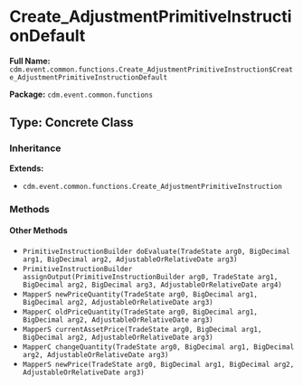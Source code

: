 # Create_AdjustmentPrimitiveInstructionDefault

**Full Name:** `cdm.event.common.functions.Create_AdjustmentPrimitiveInstruction$Create_AdjustmentPrimitiveInstructionDefault`

**Package:** `cdm.event.common.functions`

## Type: Concrete Class

### Inheritance

**Extends:**
- `cdm.event.common.functions.Create_AdjustmentPrimitiveInstruction`

### Methods

#### Other Methods

- `PrimitiveInstructionBuilder doEvaluate(TradeState arg0, BigDecimal arg1, BigDecimal arg2, AdjustableOrRelativeDate arg3)`
- `PrimitiveInstructionBuilder assignOutput(PrimitiveInstructionBuilder arg0, TradeState arg1, BigDecimal arg2, BigDecimal arg3, AdjustableOrRelativeDate arg4)`
- `MapperS newPriceQuantity(TradeState arg0, BigDecimal arg1, BigDecimal arg2, AdjustableOrRelativeDate arg3)`
- `MapperC oldPriceQuantity(TradeState arg0, BigDecimal arg1, BigDecimal arg2, AdjustableOrRelativeDate arg3)`
- `MapperS currentAssetPrice(TradeState arg0, BigDecimal arg1, BigDecimal arg2, AdjustableOrRelativeDate arg3)`
- `MapperC changeQuantity(TradeState arg0, BigDecimal arg1, BigDecimal arg2, AdjustableOrRelativeDate arg3)`
- `MapperS newPrice(TradeState arg0, BigDecimal arg1, BigDecimal arg2, AdjustableOrRelativeDate arg3)`


